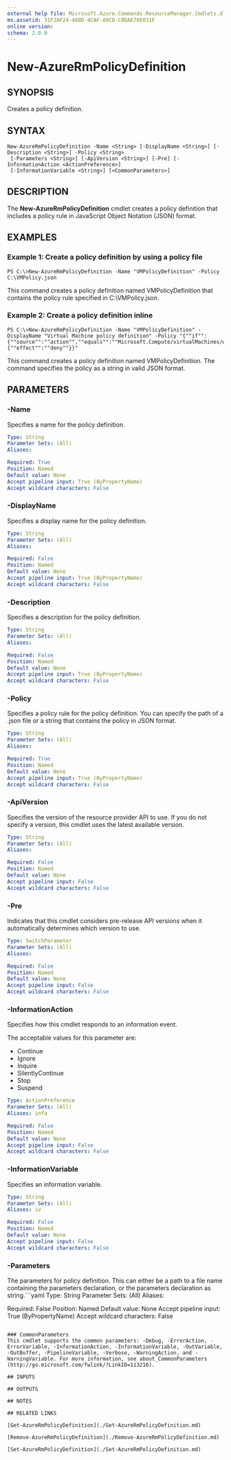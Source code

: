 ```yaml
---
external help file: Microsoft.Azure.Commands.ResourceManager.Cmdlets.dll-Help.xml
ms.assetid: 31F2AF24-488D-4CAF-A9C8-C8DAE76E031F
online version: 
schema: 2.0.0
---
```


# New-AzureRmPolicyDefinition

## SYNOPSIS
Creates a policy definition.

## SYNTAX

```
New-AzureRmPolicyDefinition -Name <String> [-DisplayName <String>] [-Description <String>] -Policy <String>
 [-Parameters <String>] [-ApiVersion <String>] [-Pre] [-InformationAction <ActionPreference>]
 [-InformationVariable <String>] [<CommonParameters>]
```

## DESCRIPTION
The **New-AzureRmPolicyDefinition** cmdlet creates a policy definition that includes a policy rule in JavaScript Object Notation (JSON) format.

## EXAMPLES

### Example 1: Create a policy definition by using a policy file
```
PS C:\>New-AzureRmPolicyDefinition -Name "VMPolicyDefinition" -Policy C:\VMPolicy.json
```

This command creates a policy definition named VMPolicyDefinition that contains the policy rule specified in C:\VMPolicy.json.

### Example 2: Create a policy definition inline
```
PS C:\>New-AzureRmPolicyDefinition -Name "VMPolicyDefinition" -DisplayName "Virtual Machine policy definition" -Policy "{""if"":{""source"":""action"",""equals"":""Microsoft.Compute/virtualMachines/write""},""then"":{""effect"":""deny""}}"
```

This command creates a policy definition named VMPolicyDefinition.
The command specifies the policy as a string in valid JSON format.

## PARAMETERS

### -Name
Specifies a name for the policy definition.

```yaml
Type: String
Parameter Sets: (All)
Aliases: 

Required: True
Position: Named
Default value: None
Accept pipeline input: True (ByPropertyName)
Accept wildcard characters: False
```

### -DisplayName
Specifies a display name for the policy definition.

```yaml
Type: String
Parameter Sets: (All)
Aliases: 

Required: False
Position: Named
Default value: None
Accept pipeline input: True (ByPropertyName)
Accept wildcard characters: False
```

### -Description
Specifies a description for the policy definition.

```yaml
Type: String
Parameter Sets: (All)
Aliases: 

Required: False
Position: Named
Default value: None
Accept pipeline input: True (ByPropertyName)
Accept wildcard characters: False
```

### -Policy
Specifies a policy rule for the policy definition.
You can specify the path of a .json file or a string that contains the policy in JSON format.

```yaml
Type: String
Parameter Sets: (All)
Aliases: 

Required: True
Position: Named
Default value: None
Accept pipeline input: True (ByPropertyName)
Accept wildcard characters: False
```

### -ApiVersion
Specifies the version of the resource provider API to use.
If you do not specify a version, this cmdlet uses the latest available version.

```yaml
Type: String
Parameter Sets: (All)
Aliases: 

Required: False
Position: Named
Default value: None
Accept pipeline input: False
Accept wildcard characters: False
```

### -Pre
Indicates that this cmdlet considers pre-release API versions when it automatically determines which version to use.

```yaml
Type: SwitchParameter
Parameter Sets: (All)
Aliases: 

Required: False
Position: Named
Default value: None
Accept pipeline input: False
Accept wildcard characters: False
```

### -InformationAction
Specifies how this cmdlet responds to an information event.

The acceptable values for this parameter are:

- Continue
- Ignore
- Inquire
- SilentlyContinue
- Stop
- Suspend

```yaml
Type: ActionPreference
Parameter Sets: (All)
Aliases: infa

Required: False
Position: Named
Default value: None
Accept pipeline input: False
Accept wildcard characters: False
```

### -InformationVariable
Specifies an information variable.

```yaml
Type: String
Parameter Sets: (All)
Aliases: iv

Required: False
Position: Named
Default value: None
Accept pipeline input: False
Accept wildcard characters: False
```

### -Parameters
The parameters for policy definition. This can either be a path to a file name containing the parameters declaration, or the parameters declaration as string.```yaml
Type: String
Parameter Sets: (All)
Aliases: 

Required: False
Position: Named
Default value: None
Accept pipeline input: True (ByPropertyName)
Accept wildcard characters: False
```

### CommonParameters
This cmdlet supports the common parameters: -Debug, -ErrorAction, -ErrorVariable, -InformationAction, -InformationVariable, -OutVariable, -OutBuffer, -PipelineVariable, -Verbose, -WarningAction, and -WarningVariable. For more information, see about_CommonParameters (http://go.microsoft.com/fwlink/?LinkID=113216).

## INPUTS

## OUTPUTS

## NOTES

## RELATED LINKS

[Get-AzureRmPolicyDefinition](./Get-AzureRmPolicyDefinition.md)

[Remove-AzureRmPolicyDefinition](./Remove-AzureRmPolicyDefinition.md)

[Set-AzureRmPolicyDefinition](./Set-AzureRmPolicyDefinition.md)


